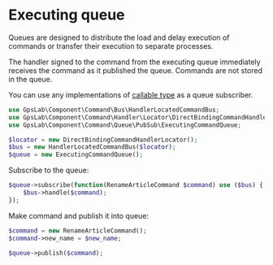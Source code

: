 Executing queue
===============

Queues are designed to distribute the load and delay execution of commands or transfer their execution to separate
processes.

The handler signed to the command from the executing queue immediately receives the command as it published the queue.
Commands are not stored in the queue.

You can use any implementations of [callable type](http://php.net/manual/en/language.types.callable.php) as a queue
subscriber.

```php
use GpsLab\Component\Command\Bus\HandlerLocatedCommandBus;
use GpsLab\Component\Command\Handler\Locator\DirectBindingCommandHandlerLocator;
use GpsLab\Component\Command\Queue\PubSub\ExecutingCommandQueue;

$locator = new DirectBindingCommandHandlerLocator();
$bus = new HandlerLocatedCommandBus($locator);
$queue = new ExecutingCommandQueue();
```

Subscribe to the queue:

```php
$queue->subscribe(function(RenameArticleCommand $command) use ($bus) {
    $bus->handle($command);
});
```

Make command and publish it into queue:

```php
$command = new RenameArticleCommand();
$command->new_name = $new_name;

$queue->publish($command);
```
